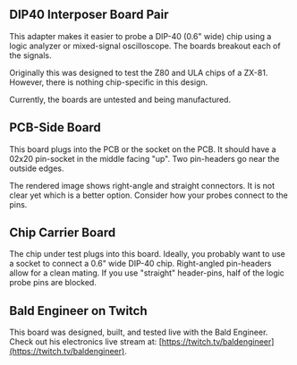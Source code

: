 ## DIP40 Interposer Board Pair
This adapter makes it easier to probe a DIP-40 (0.6" wide) chip using a logic analyzer or mixed-signal oscilloscope. The boards breakout each of the signals.

Originally this was designed to test the Z80 and ULA chips of a ZX-81. However, there is nothing chip-specific in this design.

Currently, the boards are untested and being manufactured.

## PCB-Side Board
This board plugs into the PCB or the socket on the PCB. It should have a 02x20 pin-socket in the middle facing "up". Two pin-headers go near the outside edges.

The rendered image shows right-angle and straight connectors. It is not clear yet which is a better option. Consider how your probes connect to the pins.

## Chip Carrier Board
The chip under test plugs into this board. Ideally, you probably want to use a socket to connect a 0.6" wide DIP-40 chip. Right-angled pin-headers allow for a clean mating. If you use "straight" header-pins, half of the logic probe pins are blocked.

## Bald Engineer on Twitch
This board was designed, built, and tested live with the Bald Engineer. Check out his electronics live stream at: [https://twitch.tv/baldengineer](https://twitch.tv/baldengineer).